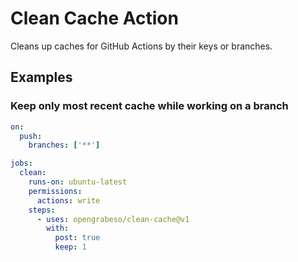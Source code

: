 # Clean Cache Action

Cleans up caches for GitHub Actions by their keys or branches. 

## Examples

### Keep only most recent cache while working on a branch

```yaml
on:
  push:
    branches: ['**']

jobs:
  clean:
    runs-on: ubuntu-latest
    permissions:
      actions: write
    steps:
      - uses: opengrabeso/clean-cache@v1
        with:  
          post: true
          keep: 1
```
